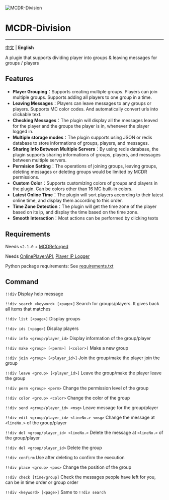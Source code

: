 ![MCDR-Division](https://socialify.git.ci/bzyyyyyyyy/MCDR-Division/image?description=1&language=1&logo=https%3A%2F%2Favatars.githubusercontent.com%2Fu%2F63280128&name=1&owner=1&pattern=Floating+Cogs&theme=Light)

# MCDR-Division
---------

[中文](./README.md) | **English**

A plugin that supports dividing player into groups & leaving messages for groups / players

## Features

- **Player Grouping**：Supports creating multiple groups. Players can join multiple groups. Supports adding all players to one group in a time.
- **Leaving Messages**：Players can leave messages to any groups or players. Supports MC color codes. And automatically convert urls into clickable text.
- **Checking Messages**：The plugin will display all the messages leaved for the player and the groups the player is in, whenever the player logged in.
- **Multiple storage modes**：The plugin supports using JSON or redis database to store informations of groups, players, and messages.
- **Sharing Info Between Multiple Servers**：By using redis database, the plugin supports sharing informations of groups, players, and messages between multiple servers.
- **Permision Setting**：The operations of joining groups, leaving groups, deleting messages or deleting groups would be limited by MCDR permissions. 
- **Custom Color**：Supports customizing colors of groups and players in the plugin. Can be colors other than 16 MC built-in colors.
- **Latest Online Time**：The plugin will sort players according to their latest online time, and display them according to this order.
- **Time Zone Detection**：The plugin will get the time zone of the player based on its ip, and display the time based on the time zone.
- **Smooth Interaction**：Most actions can be performed by clicking texts

## Requirements

Needs `v2.1.0` + [MCDReforged](https://github.com/Fallen-Breath/MCDReforged)

Needs [OnlinePlayerAPI](https://mcdreforged.com/zh-CN/plugin/online_player_api), [Player IP Logger](https://mcdreforged.com/zh-CN/plugin/player_ip_logger)

Python package requirements: See [requirements.txt](requirements.txt)

## Command

`!!div` Display help message

`!!div search <keyword> [<page>]` Search for groups/players. It gives back all items that matches

`!!div list [<page>]` Display groups

`!!div ids [<page>]` Display players

`!!div info <group/player_id>` Display information of the group/player

`!!div make <group> [<perm>] [<color>]` Make a new group

`!!div join <group> [<player_id>]` Join the group/make the player join the group

`!!div leave <group> [<player_id>]` Leave the group/make the player leave the group

`!!div perm <group> <perm>` Change the permission level of the group

`!!div color <group> <color>` Change the color of the group

`!!div send <group/player_id> <msg>` Leave message for the group/player

`!!div edit <group/player_id> <lineNo.> <msg>` Change the message at `<lineNo.>` of the group/player

`!!div del <group/player_id> <lineNo.>` Delete the message at `<lineNo.>` of the group/player

`!!div del <group/player_id>` Delete the group

`!!div confirm` Use after deleting to confirm the execution

`!!div place <group> <pos>` Change the position of the group

`!!div check [time/group]` Check the messages people have left for you, can be in time order or group order

`!!div <keyword> [<page>]` Same to `!!div search`
